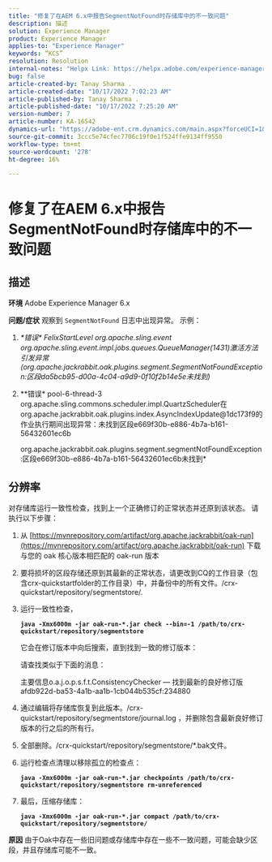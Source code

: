 ```yaml
---
title: "修复了在AEM 6.x中报告SegmentNotFound时存储库中的不一致问题"
description: 描述
solution: Experience Manager
product: Experience Manager
applies-to: "Experience Manager"
keywords: “KCS”
resolution: Resolution
internal-notes: "Helpx Link: https://helpx.adobe.com/experience-manager/kb/fix-inconsistencies-in-the-repository-when-segmentnotfound-issue.html"
bug: false
article-created-by: Tanay Sharma .
article-created-date: "10/17/2022 7:02:23 AM"
article-published-by: Tanay Sharma .
article-published-date: "10/17/2022 7:25:20 AM"
version-number: 7
article-number: KA-16542
dynamics-url: "https://adobe-ent.crm.dynamics.com/main.aspx?forceUCI=1&pagetype=entityrecord&etn=knowledgearticle&id=fd6f3fa4-e94d-ed11-bba2-0022480868ff"
source-git-commit: 3ccc5e74cfec7706c19f0e1f524ffe9134ff9550
workflow-type: tm+mt
source-wordcount: '278'
ht-degree: 16%

---
```


# 修复了在AEM 6.x中报告SegmentNotFound时存储库中的不一致问题

## 描述

<b>环境</b>
Adobe Experience Manager 6.x


<b>问题/症状</b>
观察到 `SegmentNotFound` 日志中出现异常。 示例：

1. *\*错误\* FelixStartLevel org.apache.sling.event org.apache.sling.event.impl.jobs.queues.QueueManager(1431)激活方法引发异常(org.apache.jackrabbit.oak.plugins.segment.SegmentNotFoundException:区段da5bcb95-d00a-4c04-a9d9-0f10f2b14e5e未找到)*
2. *\*错误\* pool-6-thread-3 org.apache.sling.commons.scheduler.impl.QuartzScheduler在org.apache.jackrabbit.oak.plugins.index.AsyncIndexUpdate@1dc173f9的作业执行期间出现异常：未找到区段e669f30b-e886-4b7a-b161-56432601ec6b

   org.apache.jackrabbit.oak.plugins.segment.segmentNotFoundException:区段e669f30b-e886-4b7a-b161-56432601ec6b未找到*



## 分辨率


对存储库运行一致性检查，找到上一个正确修订的正常状态并还原到该状态。 请执行以下步骤：

1. 从 [https://mvnrepository.com/artifact/org.apache.jackrabbit/oak-run](https://mvnrepository.com/artifact/org.apache.jackrabbit/oak-run) 下载与您的 oak 核心版本相匹配的 oak-run 版本
2. 要将损坏的区段存储还原到其最新的正常状态，请更改到CQ的工作目录（包含crx-quickstartfolder的工作目录）中，并备份中的所有文件。/crx-quickstart/repository/segmentstore/.
3. 运行一致性检查，

   <b>`java -Xmx6000m -jar oak-run-*.jar check --bin=-1 /path/to/crx-quickstart/repository/segmentstore`</b>



   它会在修订版本中向后搜索，直到找到一致的修订版本：



   请查找类似于下面的消息：

   主要信息o.a.j.o.p.s.f.t.ConsistencyChecker — 找到最新的良好修订版afdb922d-ba53-4a1b-aa1b-1cb044b535cf:234880


4. 通过编辑将存储库恢复到此版本。/crx-quickstart/repository/segmentstore/journal.log ，并删除包含最新良好修订版本的行之后的所有行。
5. 全部删除。/crx-quickstart/repository/segmentstore/\*.bak文件。
6. 运行检查点清理以移除孤立的检查点：

   <b>`java -Xmx6000m -jar oak-run-*.jar checkpoints /path/to/crx-quickstart/repository/segmentstore rm-unreferenced`</b>


7. 最后，压缩存储库：

   <b>`java -Xmx6000m -jar oak-run-*.jar compact /path/to/crx-quickstart/repository/segmentstore/`</b>



<b>原因</b>
由于Oak中存在一些旧问题或存储库中存在一些不一致问题，可能会缺少区段，并且存储库可能不一致。
